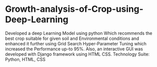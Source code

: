 # Growth-analysis-of-Crop-using-Deep-Learning

Developed a deep Learning Model using python Which recommends the best crop
suitable for given soil and Environmental conditions and enhanced it further using Grid Search Hyper-Parameter
Tuning which increased the Performance up-to 95%. Also, an interactive GUI was developed with Django
framework using HTML CSS.
Technology Suite: Python, HTML, CSS

